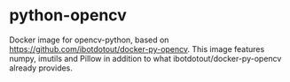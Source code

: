# python-opencv

Docker image for opencv-python, based on https://github.com/ibotdotout/docker-py-opencv.
This image features numpy, imutils and Pillow in addition to what ibotdotout/docker-py-opencv already provides.
